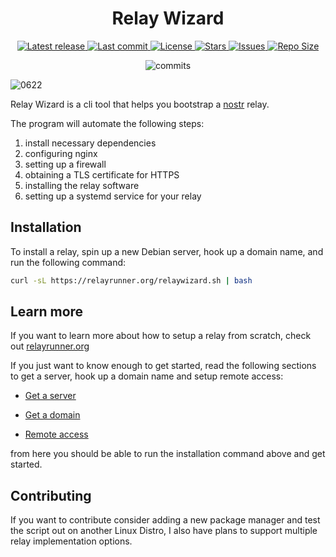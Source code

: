 <div align="center"><p>
    <h1>Relay Wizard</h1>
    <a href="https://github.com/nodetec/relaywizard/releases/latest">
      <img alt="Latest release" src="https://img.shields.io/github/v/release/nodetec/relaywizard?style=for-the-badge&logo=starship&color=C9CBFF&logoColor=D9E0EE&labelColor=302D41" />
    </a>
    <a href="https://github.com/nodetec/relaywizard/pulse">
      <img alt="Last commit" src="https://img.shields.io/github/last-commit/nodetec/relaywizard?style=for-the-badge&logo=starship&color=8bd5ca&logoColor=D9E0EE&labelColor=302D41"/>
    </a>
    <a href="https://github.com/nodetec/relaywizard/blob/master/LICENSE">
      <img alt="License" src="https://img.shields.io/github/license/nodetec/relaywizard?style=for-the-badge&logo=starship&color=ee999f&logoColor=D9E0EE&labelColor=302D41" />
    </a>
    <a href="https://github.com/nodetec/relaywizard/stargazers">
      <img alt="Stars" src="https://img.shields.io/github/stars/nodetec/relaywizard?style=for-the-badge&logo=starship&color=c69ff5&logoColor=D9E0EE&labelColor=302D41" />
    </a>
    <a href="https://github.com/nodetec/relaywizard/issues">
      <img alt="Issues" src="https://img.shields.io/github/issues/nodetec/relaywizard?style=for-the-badge&logo=bilibili&color=F5E0DC&logoColor=D9E0EE&labelColor=302D41" />
    </a>
    <a href="https://github.com/nodetec/relaywizard">
      <img alt="Repo Size" src="https://img.shields.io/github/repo-size/nodetec/relaywizard?color=%23DDB6F2&label=SIZE&logo=codesandbox&style=for-the-badge&logoColor=D9E0EE&labelColor=302D41" />
    </a>
  <p align="center">
    <img src="https://stars.medv.io/nodetec/relaywizard.svg", title="commits"/>
  </p>

</div>

![0622](https://github.com/nodetec/relaywizard/assets/29136904/eb226b30-9250-43c6-ba2a-0361446d790b)

Relay Wizard is a cli tool that helps you bootstrap a [nostr](https://nostr.com/) relay.

The program will automate the following steps:

1. install necessary dependencies
1. configuring nginx
1. setting up a firewall
1. obtaining a TLS certificate for HTTPS
1. installing the relay software
1. setting up a systemd service for your relay

## Installation

To install a relay, spin up a new Debian server, hook up a domain name, and run the following command:

```bash
curl -sL https://relayrunner.org/relaywizard.sh | bash
```

## Learn more

If you want to learn more about how to setup a relay from scratch, check out [relayrunner.org](https://relayrunner.org)

If you just want to know enough to get started, read the following sections to get a server, hook up a domain name and setup remote access:

- [Get a server](https://relayrunner.org/server/get-a-server)

- [Get a domain](https://relayrunner.org/server/domain-name)

- [Remote access](https://relayrunner.org/server/remote-access)

from here you should be able to run the installation command above and get started.

## Contributing

If you want to contribute consider adding a new package manager and test the script out on another Linux Distro, I also have plans to support multiple relay implementation options.
